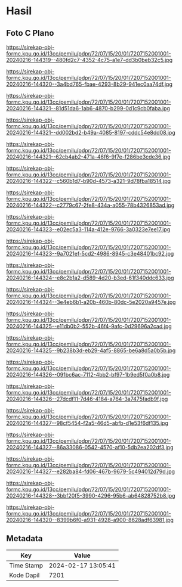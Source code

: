 # Hasil

## Foto C Plano

https://sirekap-obj-formc.kpu.go.id/13cc/pemilu/pdpr/72/07/15/20/01/7207152001001-20240216-144319--480fd2c7-4352-4c75-a1e7-dd3b0beb32c5.jpg

https://sirekap-obj-formc.kpu.go.id/13cc/pemilu/pdpr/72/07/15/20/01/7207152001001-20240216-144320--3a4bd765-fbae-4293-8b29-941ec0aa74df.jpg

https://sirekap-obj-formc.kpu.go.id/13cc/pemilu/pdpr/72/07/15/20/01/7207152001001-20240216-144321--81d51da6-1ab6-4870-b299-0d1c9cb0faba.jpg

https://sirekap-obj-formc.kpu.go.id/13cc/pemilu/pdpr/72/07/15/20/01/7207152001001-20240216-144321--dd002bd2-b49a-4085-8197-cddc54e8dd08.jpg

https://sirekap-obj-formc.kpu.go.id/13cc/pemilu/pdpr/72/07/15/20/01/7207152001001-20240216-144321--62cb4ab2-471a-46f6-9f7e-f286be3cde36.jpg

https://sirekap-obj-formc.kpu.go.id/13cc/pemilu/pdpr/72/07/15/20/01/7207152001001-20240216-144322--c560b1d7-b90d-4573-a321-9d78fba18514.jpg

https://sirekap-obj-formc.kpu.go.id/13cc/pemilu/pdpr/72/07/15/20/01/7207152001001-20240216-144322--c2779c67-2fe8-434a-a055-78b4326853ad.jpg

https://sirekap-obj-formc.kpu.go.id/13cc/pemilu/pdpr/72/07/15/20/01/7207152001001-20240216-144323--e02ec5a3-114a-412e-9766-3a0323e7ee17.jpg

https://sirekap-obj-formc.kpu.go.id/13cc/pemilu/pdpr/72/07/15/20/01/7207152001001-20240216-144323--9a7021ef-5cd2-4986-8945-c3e48401bc92.jpg

https://sirekap-obj-formc.kpu.go.id/13cc/pemilu/pdpr/72/07/15/20/01/7207152001001-20240216-144324--e8c2b1a2-d589-4d20-b3ed-61f340ddc633.jpg

https://sirekap-obj-formc.kpu.go.id/13cc/pemilu/pdpr/72/07/15/20/01/7207152001001-20240216-144324--3e4eb6b1-a20b-460b-80dc-5e2020a9457e.jpg

https://sirekap-obj-formc.kpu.go.id/13cc/pemilu/pdpr/72/07/15/20/01/7207152001001-20240216-144325--e11db0b2-552b-46f4-9afc-0d29696a2cad.jpg

https://sirekap-obj-formc.kpu.go.id/13cc/pemilu/pdpr/72/07/15/20/01/7207152001001-20240216-144325--9b238b3d-eb29-4af5-8865-be6a8d5a0b5b.jpg

https://sirekap-obj-formc.kpu.go.id/13cc/pemilu/pdpr/72/07/15/20/01/7207152001001-20240216-144326--091bc6ac-7112-4bb2-bf97-1b9ed5f0a0b8.jpg

https://sirekap-obj-formc.kpu.go.id/13cc/pemilu/pdpr/72/07/15/20/01/7207152001001-20240216-144326--27dcdf11-7d46-4184-a764-3a7475fadb9f.jpg

https://sirekap-obj-formc.kpu.go.id/13cc/pemilu/pdpr/72/07/15/20/01/7207152001001-20240216-144327--98cf5454-f2a5-46d5-abfb-d1e53f6df135.jpg

https://sirekap-obj-formc.kpu.go.id/13cc/pemilu/pdpr/72/07/15/20/01/7207152001001-20240216-144327--86a33086-0542-4570-af10-5db2ea202df3.jpg

https://sirekap-obj-formc.kpu.go.id/13cc/pemilu/pdpr/72/07/15/20/01/7207152001001-20240216-144327--e282ba84-fd06-467b-9679-5c494012d79d.jpg

https://sirekap-obj-formc.kpu.go.id/13cc/pemilu/pdpr/72/07/15/20/01/7207152001001-20240216-144328--3bbf20f5-3990-4296-95b6-ab64828752b8.jpg

https://sirekap-obj-formc.kpu.go.id/13cc/pemilu/pdpr/72/07/15/20/01/7207152001001-20240216-144320--8399b6f0-a931-4928-a900-8628adf63981.jpg


## Metadata

| Key        | Value               |
| ---------- | ------------------- |
| Time Stamp | 2024-02-17 13:05:41 |
| Kode Dapil | 7201                |



